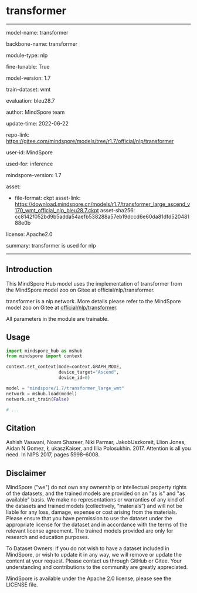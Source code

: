 # transformer

---

model-name: transformer

backbone-name: transformer

module-type: nlp

fine-tunable: True

model-version: 1.7

train-dataset: wmt

evaluation: bleu28.7

author: MindSpore team

update-time: 2022-06-22

repo-link: <https://gitee.com/mindspore/models/tree/r1.7/official/nlp/transformer>

user-id: MindSpore

used-for: inference

mindspore-version: 1.7

asset:

-
    file-format: ckpt
    asset-link: <https://download.mindspore.cn/models/r1.7/transformer_large_ascend_v170_wmt_official_nlp_bleu28.7.ckpt>
    asset-sha256: cc8142f052bd9b5adda54aefb538288a57eb19dccd6e60da81dfd52048188e0b

license: Apache2.0

summary: transformer is used for nlp

---

## Introduction

This MindSpore Hub model uses the implementation of transformer from the MindSpore model zoo on Gitee at official/nlp/transformer.

transformer is a nlp network. More details please refer to the MindSpore model zoo on Gitee at [official/nlp/transformer](https://gitee.com/mindspore/models/blob/r1.7/official/nlp/transformer/README.md).

All parameters in the module are trainable.

## Usage

```python
import mindspore_hub as mshub
from mindspore import context

context.set_context(mode=context.GRAPH_MODE,
                    device_target="Ascend",
                    device_id=0)

model = "mindspore/1.7/transformer_large_wmt"
network = mshub.load(model)
network.set_train(False)

# ...
```

## Citation

Ashish Vaswani, Noam Shazeer, Niki Parmar, JakobUszkoreit, Llion Jones, Aidan N Gomez, Ł ukaszKaiser, and Illia Polosukhin. 2017. Attention is all you need. In NIPS 2017, pages 5998–6008.

## Disclaimer

MindSpore ("we") do not own any ownership or intellectual property rights of the datasets, and the trained models are provided on an "as is" and "as available" basis. We make no representations or warranties of any kind of the datasets and trained models (collectively, “materials”) and will not be liable for any loss, damage, expense or cost arising from the materials. Please ensure that you have permission to use the dataset under the appropriate license for the dataset and in accordance with the terms of the relevant license agreement. The trained models provided are only for research and education purposes.

To Dataset Owners: If you do not wish to have a dataset included in MindSpore, or wish to update it in any way, we will remove or update the content at your request. Please contact us through GitHub or Gitee. Your understanding and contributions to the community are greatly appreciated.

MindSpore is available under the Apache 2.0 license, please see the LICENSE file.

